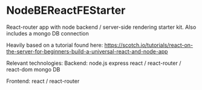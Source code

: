# NodeBEReactFEStarter
React-router app with node backend / server-side rendering starter kit.  Also includes a mongo DB connection

Heavily based on a tutorial found here: https://scotch.io/tutorials/react-on-the-server-for-beginners-build-a-universal-react-and-node-app

Relevant technologies: 
Backend: 
node.js
express
react / react-router / react-dom 
mongo DB

Frontend: 
react / react-router

